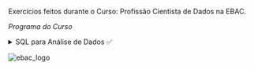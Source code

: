 Exercícios feitos durante o Curso: Profissão Cientista de Dados na EBAC.

*Programa do Curso*

<details><summary> SQL para Análise de Dados ✅</summary>

<p>
 
- [x] Módulo 0 - Introdução SQL
- [x] Módulo 1 - Base de dados & Linguagem SQL
- [x] Módulo 2 - Trabalhando com Tabelas
- [x] Módulo 3 - Selecionando & Ordenando
- [x] Módulo 4 - Filtrando & Seleção Condicional
- [x] Módulo 5 - Agregações
- [x] Módulo 6 - Trabalhando com Múltiplas Tabelas
- [x] Módulo 7 - SQL Avançado
- [x] Módulo 8 - Projeto Final

</p>
  
</details>

![ebac_logo](https://user-images.githubusercontent.com/92448630/204101449-017e2da0-cbd4-4c30-8e04-90af0c4812cf.png)
